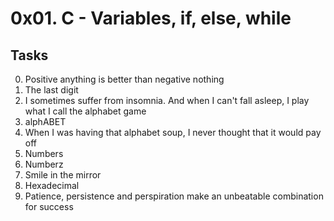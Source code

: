 # 0x01. C - Variables, if, else, while
## Tasks
0. Positive anything is better than negative nothing
1. The last digit
2. I sometimes suffer from insomnia. And when I can't fall asleep, I play what I call the alphabet game
3. alphABET
4. When I was having that alphabet soup, I never thought that it would pay off
5. Numbers
6. Numberz
7. Smile in the mirror
8. Hexadecimal
9. Patience, persistence and perspiration make an unbeatable combination for success

